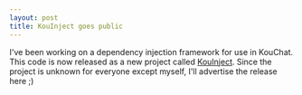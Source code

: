 ```yaml
---
layout: post
title: KouInject goes public
---
```


I've been working on a dependency injection framework for use in KouChat. This code is now released as a new project called [KouInject](http://kouinject.googlecode.com). Since the project is unknown for everyone except myself, I'll advertise the release here ;)
